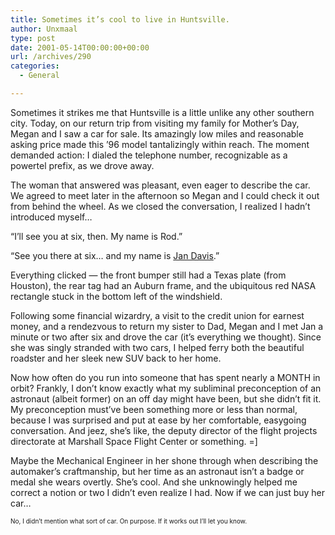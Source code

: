 ```yaml
---
title: Sometimes it’s cool to live in Huntsville.
author: Unxmaal
type: post
date: 2001-05-14T00:00:00+00:00
url: /archives/290
categories:
  - General

---
```

Sometimes it strikes me that Huntsville is a little unlike any other southern city. Today, on our return trip from visiting my family for Mother&#8217;s Day, Megan and I saw a car for sale. Its amazingly low miles and reasonable asking price made this &#8217;96 model tantalizingly within reach. The moment demanded action: I dialed the telephone number, recognizable as a powertel prefix, as we drove away.

The woman that answered was pleasant, even eager to describe the car. We agreed to meet later in the afternoon so Megan and I could check it out from behind the wheel. As we closed the conversation, I realized I hadn&#8217;t introduced myself&#8230;

&#8220;I&#8217;ll see you at six, then. My name is Rod.&#8221;

&#8220;See you there at six&#8230; and my name is <A HREF="http://www.jsc.nasa.gov/Bios/htmlbios/davis.html">Jan Davis</A>.&#8221;

Everything clicked &#8212; the front bumper still had a Texas plate (from Houston), the rear tag had an Auburn frame, and the ubiquitous red NASA rectangle stuck in the bottom left of the windshield. 

Following some financial wizardry, a visit to the credit union for earnest money, and a rendezvous to return my sister to Dad, Megan and I met Jan a minute or two after six and drove the car (it&#8217;s everything we thought). Since she was singly stranded with two cars, I helped ferry both the beautiful roadster and her sleek new SUV back to her home.

Now how often do you run into someone that has spent nearly a MONTH in orbit? Frankly, I don&#8217;t know exactly what my subliminal preconception of an astronaut (albeit former) on an off day might have been, but she didn&#8217;t fit it. My preconception must&#8217;ve been something more or less than normal, because I was surprised and put at ease by her comfortable, easygoing conversation. And jeez, she&#8217;s like, the deputy director of the flight projects directorate at Marshall Space Flight Center or something. =]

Maybe the Mechanical Engineer in her shone through when describing the automaker&#8217;s craftmanship, but her time as an astronaut isn&#8217;t a badge or medal she wears overtly. She&#8217;s cool. And she unknowingly helped me correct a notion or two I didn&#8217;t even realize I had. Now if we can just buy her car&#8230;

<FONT SIZE="1">No, I didn&#8217;t mention what sort of car. On purpose. If it works out I&#8217;ll let you know.</FONT>